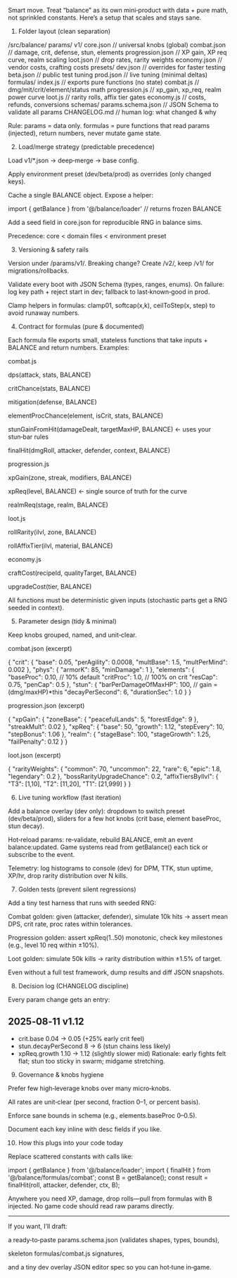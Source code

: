 Smart move. Treat “balance” as its own mini‑product with data + pure math, not sprinkled constants. Here’s a setup that scales and stays sane.

1) Folder layout (clean separation)

/src/balance/
  params/
    v1/
      core.json            // universal knobs (global)
      combat.json          // damage, crit, defense, stun, elements
      progression.json     // XP gain, XP req curve, realm scaling
      loot.json            // drop rates, rarity weights
      economy.json         // vendor costs, crafting costs
    presets/
      dev.json             // overrides for faster testing
      beta.json            // public test tuning
      prod.json            // live tuning (minimal deltas)
  formulas/
    index.js               // exports pure functions (no state)
    combat.js              // dmg/mit/crit/element/status math
    progression.js         // xp_gain, xp_req, realm power curve
    loot.js                // rarity rolls, affix tier gates
    economy.js             // costs, refunds, conversions
  schemas/
    params.schema.json     // JSON Schema to validate all params
  CHANGELOG.md             // human log: what changed & why

Rule: params = data only. formulas = pure functions that read params (injected), return numbers, never mutate game state.

2) Load/merge strategy (predictable precedence)

Load v1/*.json → deep‑merge → base config.

Apply environment preset (dev/beta/prod) as overrides (only changed keys).

Cache a single BALANCE object. Expose a helper:

import { getBalance } from '@/balance/loader' // returns frozen BALANCE

Add a seed field in core.json for reproducible RNG in balance sims.


Precedence: core < domain files < environment preset

3) Versioning & safety rails

Version under /params/v1/. Breaking change? Create /v2/, keep /v1/ for migrations/rollbacks.

Validate every boot with JSON Schema (types, ranges, enums). On failure: log key path + reject start in dev; fallback to last‑known‑good in prod.

Clamp helpers in formulas: clamp01, softcap(x,k), ceilToStep(x, step) to avoid runaway numbers.


4) Contract for formulas (pure & documented)

Each formula file exports small, stateless functions that take inputs + BALANCE and return numbers. Examples:

combat.js

dps(attack, stats, BALANCE)

critChance(stats, BALANCE)

mitigation(defense, BALANCE)

elementProcChance(element, isCrit, stats, BALANCE)

stunGainFromHit(damageDealt, targetMaxHP, BALANCE)  ← uses your stun‑bar rules

finalHit(dmgRoll, attacker, defender, context, BALANCE)


progression.js

xpGain(zone, streak, modifiers, BALANCE)

xpReq(level, BALANCE)  ← single source of truth for the curve

realmReq(stage, realm, BALANCE)


loot.js

rollRarity(ilvl, zone, BALANCE)

rollAffixTier(ilvl, material, BALANCE)


economy.js

craftCost(recipeId, qualityTarget, BALANCE)

upgradeCost(tier, BALANCE)


All functions must be deterministic given inputs (stochastic parts get a RNG seeded in context).

5) Parameter design (tidy & minimal)

Keep knobs grouped, named, and unit‑clear.

combat.json (excerpt)

{
  "crit": { "base": 0.05, "perAgility": 0.0008, "multBase": 1.5, "multPerMind": 0.002 },
  "phys": { "armorK": 85, "minDamage": 1 },
  "elements": {
    "baseProc": 0.10,          // 10% default
    "critProc": 1.0,           // 100% on crit
    "resCap": 0.75,
    "penCap": 0.5
  },
  "stun": {
    "barPerDamageOfMaxHP": 100,   // gain = (dmg/maxHP)*this
    "decayPerSecond": 6,
    "durationSec": 1.0
  }
}

progression.json (excerpt)

{
  "xpGain": { "zoneBase": { "peacefulLands": 5, "forestEdge": 9 }, "streakMult": 0.02 },
  "xpReq": { "base": 50, "growth": 1.12, "stepEvery": 10, "stepBonus": 1.06 },
  "realm": { "stageBase": 100, "stageGrowth": 1.25, "failPenalty": 0.12 }
}

loot.json (excerpt)

{
  "rarityWeights": { "common": 70, "uncommon": 22, "rare": 6, "epic": 1.8, "legendary": 0.2 },
  "bossRarityUpgradeChance": 0.2,
  "affixTiersByIlvl": { "T3": [1,10], "T2": [11,20], "T1": [21,999] }
}

6) Live tuning workflow (fast iteration)

Add a balance overlay (dev only): dropdown to switch preset (dev/beta/prod), sliders for a few hot knobs (crit base, element baseProc, stun decay).

Hot‑reload params: re‑validate, rebuild BALANCE, emit an event balance:updated. Game systems read from getBalance() each tick or subscribe to the event.

Telemetry: log histograms to console (dev) for DPM, TTK, stun uptime, XP/hr, drop rarity distribution over N kills.


7) Golden tests (prevent silent regressions)

Add a tiny test harness that runs with seeded RNG:

Combat golden: given (attacker, defender), simulate 10k hits → assert mean DPS, crit rate, proc rates within tolerances.

Progression golden: assert xpReq(1..50) monotonic, check key milestones (e.g., level 10 req within ±10%).

Loot golden: simulate 50k kills → rarity distribution within ±1.5% of target.


Even without a full test framework, dump results and diff JSON snapshots.

8) Decision log (CHANGELOG discipline)

Every param change gets an entry:

## 2025‑08‑11 v1.12
- crit.base 0.04 → 0.05 (+25% early crit feel)
- stun.decayPerSecond 8 → 6 (stun chains less likely)
- xpReq.growth 1.10 → 1.12 (slightly slower mid)
Rationale: early fights felt flat; stun too sticky in swarm; midgame stretching.

9) Governance & knobs hygiene

Prefer few high‑leverage knobs over many micro‑knobs.

All rates are unit‑clear (per second, fraction 0–1, or percent basis).

Enforce sane bounds in schema (e.g., elements.baseProc 0–0.5).

Document each key inline with desc fields if you like.


10) How this plugs into your code today

Replace scattered constants with calls like:

import { getBalance } from '@/balance/loader';
import { finalHit } from '@/balance/formulas/combat';
const B = getBalance();
const result = finalHit(roll, attacker, defender, ctx, B);

Anywhere you need XP, damage, drop rolls—pull from formulas with B injected. No game code should read raw params directly.



---

If you want, I’ll draft:

a ready‑to‑paste params.schema.json (validates shapes, types, bounds),

skeleton formulas/combat.js signatures,

and a tiny dev overlay JSON editor spec so you can hot‑tune in‑game.


